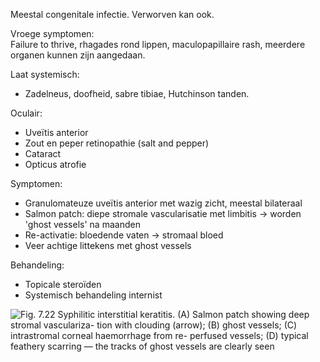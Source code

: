 Meestal congenitale infectie. Verworven kan ook.
 
Vroege symptomen:  
Failure to thrive, rhagades rond lippen, maculopapillaire rash, meerdere organen kunnen zijn aangedaan.
 
Laat systemisch:

- Zadelneus, doofheid, sabre tibiae, Hutchinson tanden.
 
Oculair:

- Uveïtis anterior
- Zout en peper retinopathie (salt and pepper)
- Cataract
- Opticus atrofie
 
Symptomen:

- Granulomateuze uveïtis anterior met wazig zicht, meestal bilateraal
- Salmon patch: diepe stromale vascularisatie met limbitis -> worden 'ghost vessels' na maanden
- Re-activatie: bloedende vaten -> stromaal bloed
- Veer achtige littekens met ghost vessels
 
Behandeling:

- Topicale steroïden
- Systemisch behandeling internist

![Fig. 7.22 Syphilitic interstitial keratitis. (A) Salmon patch showing deep stromal vasculariza- tion with clouding (arrow); (B) ghost vessels; (C) intrastromal corneal haemorrhage from re- perfused vessels; (D) typical feathery scarring — the tracks of ghost vessels are clearly seen ](Exported%20image%2020241130080538-0.png)
